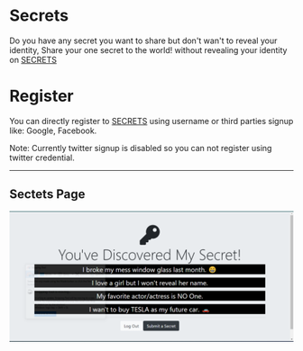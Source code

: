 # Secrets
<p> Do you have any secret you want to share but don't wan't to reveal your identity, Share your one secret to the world! without revealing your identity on 
  <a href="https://sharemysecrets.herokuapp.com/">SECRETS</a> </pp>

# Register
<p> You can directly register to <a href="https://sharemysecrets.herokuapp.com/register">SECRETS</a> using username or third parties signup like: Google, Facebook. </p>
<p> Note: Currently twitter signup is disabled so you can not register using twitter credential. </p> 

<hr>

## Sectets Page
<img src="images/secretsPage.PNG" alt="secret page">
